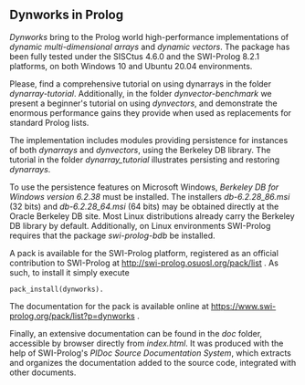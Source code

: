 ## Dynworks in Prolog

*Dynworks* bring to the Prolog world high-performance implementations of *dynamic multi-dimensional arrays* and *dynamic vectors*. The package has been fully tested under the SISCtus 4.6.0 and the SWI-Prolog 8.2.1 platforms, on both Windows 10 and Ubuntu 20.04 environments.

Please, find a comprehensive tutorial on using dynarrays in the folder *dynarray-tutorial*. Additionally, in the folder *dynvector-benchmark* we present a beginner's tutorial on using *dynvectors*, and demonstrate the enormous performance gains they provide when used as replacements for standard Prolog lists.

The implementation includes modules providing persistence for instances of both *dynarrays* and *dynvectors*, using the Berkeley DB library. The tutorial in the folder *dynarray_tutorial* illustrates persisting and restoring *dynarrays*.

To use the persistence features on Microsoft Windows, *Berkeley DB for Windows version 6.2.38* must be installed. The installers *db-6.2.28_86.msi* (32 bits) and *db-6.2.28_64.msi* (64 bits) may be obtained directly at the Oracle Berkeley DB site. Most Linux distributions already carry the Berkeley DB library by default. Additionally, on Linux environments SWI-Prolog requires that the package *swi-prolog-bdb* be installed.

A pack is available for the SWI-Prolog platform, registered as an official contribution to SWI-Prolog at http://swi-prolog.osuosl.org/pack/list . As such, to install it simply execute

~~~
pack_install(dynworks).
~~~

The documentation for the pack is available online at https://www.swi-prolog.org/pack/list?p=dynworks .

Finally, an extensive documentation can be found in the *doc* folder, accessible by browser directly from *index.html*. It was produced with the  help of SWI-Prolog's *PlDoc Source Documentation System*, which extracts and organizes the documentation added to the source code, integrated with other documents.
